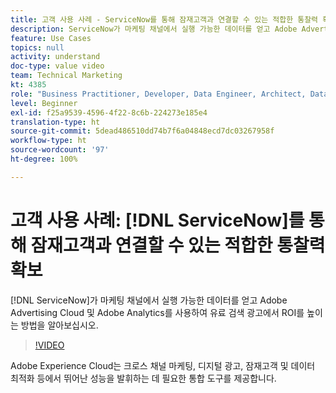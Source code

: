 ```yaml
---
title: 고객 사용 사례 - ServiceNow를 통해 잠재고객과 연결할 수 있는 적합한 통찰력 확보
description: ServiceNow가 마케팅 채널에서 실행 가능한 데이터를 얻고 Adobe Advertising Cloud 및 Adobe Analytics를 사용하여 유료 검색 광고에 대한 ROI를 높이는 방법을 알아보십시오.
feature: Use Cases
topics: null
activity: understand
doc-type: value video
team: Technical Marketing
kt: 4385
role: "Business Practitioner, Developer, Data Engineer, Architect, Data Architect, Administrator, Leader"
level: Beginner
exl-id: f25a9539-4596-4f22-8c6b-224273e185e4
translation-type: ht
source-git-commit: 5dead486510dd74b7f6a04848ecd7dc03267958f
workflow-type: ht
source-wordcount: '97'
ht-degree: 100%

---
```


# 고객 사용 사례: [!DNL ServiceNow]를 통해 잠재고객과 연결할 수 있는 적합한 통찰력 확보

[!DNL ServiceNow]가 마케팅 채널에서 실행 가능한 데이터를 얻고 Adobe Advertising Cloud 및 Adobe Analytics를 사용하여 유료 검색 광고에서 ROI를 높이는 방법을 알아보십시오.

>[!VIDEO](https://video.tv.adobe.com/v/31504/?quality=12)

Adobe Experience Cloud는 크로스 채널 마케팅, 디지털 광고, 잠재고객 및 데이터 최적화 등에서 뛰어난 성능을 발휘하는 데 필요한 통합 도구를 제공합니다.
